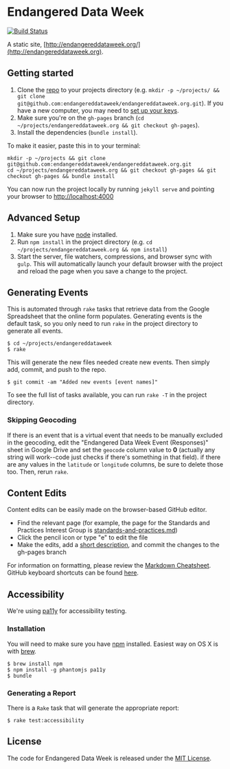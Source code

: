 # Endangered Data Week

[![Build Status](https://travis-ci.org/endangereddataweek/endangereddataweek.org.svg?branch=gh-pages)](https://travis-ci.org/endangereddataweek/endangereddataweek.org)

A static site, [http://endangereddataweek.org/](http://endangereddataweek.org).

## Getting started

1. Clone the [repo](https://github.com/endangereddataweek/endangereddataweek.org) to your projects directory (e.g. `mkdir -p ~/projects/ && git clone git@github.com:endangereddataweek/endangereddataweek.org.git`). If you have a new computer, you may need to [set up your keys](https://help.github.com/articles/generating-ssh-keys/).
2. Make sure you're on the `gh-pages` branch (`cd ~/projects/endangereddataweek.org && git checkout gh-pages`).
3. Install the dependencies (`bundle install`).

To make it easier, paste this in to your terminal:

```
mkdir -p ~/projects && git clone git@github.com:endangereddataweek/endangereddataweek.org.git
cd ~/projects/endangereddataweek.org && git checkout gh-pages && git checkout gh-pages && bundle install
```

You can now run the project locally by running `jekyll serve` and pointing your browser to <http://localhost:4000>

## Advanced Setup

1. Make sure you have [node](https://nodejs.org/en/download/) installed.
2. Run `npm install` in the project directory (e.g. `cd ~/projects/endangereddataweek.org && npm install`)
3. Start the server, file watchers, compressions, and browser sync with `gulp`. This will automatically launch your default browser with the project and reload the page when you save a change to the project.

## Generating Events

This is automated through `rake` tasks that retrieve data from the Google Spreadsheet that the online form populates. Generating events is the default task, so you only need to run `rake` in the project directory to generate all events.

```
$ cd ~/projects/endangereddataweek
$ rake
```

This will generate the new files needed create new events. Then simply add, commit, and push to the repo.

```
$ git commit -am "Added new events [event names]"
```

To see the full list of tasks available, you can run `rake -T` in the project directory.

### Skipping Geocoding

If there is an event that is a virtual event that needs to be manually excluded in the geocoding, edit the "Endangered Data Week Event (Responses)" sheet in Google Drive and set the `geocode` column value to **0** (actually any string will work--code just checks if there's something in that field). if there are any values in the `latitude` or `longitude` columns, be sure to delete those too. Then, rerun `rake`.

## Content Edits

Content edits can be easily made on the browser-based GitHub editor.
- Find the relevant page (for example, the page for the Standards and
  Practices Interest Group is
[standards-and-practices.md](https://github.com/clirdlf/ndsa.org/blob/gh-pages/standards-and-practices.md))
- Click the pencil icon or type "e" to edit the file
- Make the edits, add a [short description](http://chris.beams.io/posts/git-commit/), and commit the changes to the
  gh-pages branch

For information on formatting, please review the [Markdown
  Cheatsheet](https://github.com/adam-p/markdown-here/wiki/Markdown-Cheatsheet). GitHub keyboard shortcuts can be found
[here](https://help.github.com/articles/using-keyboard-shortcuts/).

## Accessibility

We're using [pa11y](https://github.com/nature/pa11y) for accessibility testing.

### Installation

You will need to make sure you have [npm](https://www.npmjs.com/) installed.
Easiest way on OS X is with [brew](http://brew.sh/).

```
$ brew install npm
$ npm install -g phantomjs pa11y
$ bundle
```

### Generating a Report

There is a `Rake` task that will generate the appropriate report:

```
$ rake test:accessibility
```

## License

The code for Endangered Data Week is released under the [MIT License](LICENSE).
